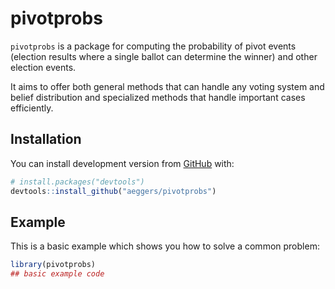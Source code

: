 
<!-- README.md is generated from README.Rmd. Please edit that file -->

# pivotprobs

<!-- badges: start -->

<!-- badges: end -->

`pivotprobs` is a package for computing the probability of pivot events
(election results where a single ballot can determine the winner) and
other election events.

It aims to offer both general methods that can handle any voting system
and belief distribution and specialized methods that handle important
cases efficiently.

## Installation

You can install development version from [GitHub](https://github.com/)
with:

``` r
# install.packages("devtools")
devtools::install_github("aeggers/pivotprobs")
```

## Example

This is a basic example which shows you how to solve a common problem:

``` r
library(pivotprobs)
## basic example code
```
